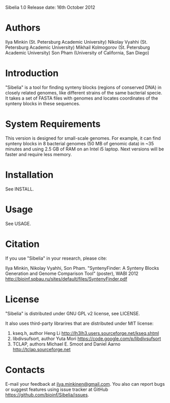 Sibelia 1.0
Release date: 16th October 2012

Authors
=======

Ilya Minkin (St. Petersburg Academic University)
Nikolay Vyahhi (St. Petersburg Academic University)
Mikhail Kolmogorov (St. Petersburg Academic University)
Son Pham (University of California, San Diego)

Introduction
============
"Sibelia" is a tool for finding synteny blocks (regions of conserved DNA)
in closely related genomes, like different strains of the same bacterial
specie. It takes a set of FASTA files with genomes and locates coordinates of
the synteny blocks in these sequences.

System Requirements
===================
This version is designed for small-scale genomes. For example, it can find
synteny blocks in 8 bacterial genomes (50 MB of genomic data) in ~35 minutes
and using 2.5 GB of RAM on an Intel i5 laptop. Next versions will be faster and
require less memory.

Installation
============
See INSTALL.

Usage
=====
See USAGE.

Citation
========
If you use "Sibelia" in your research, please cite:

Ilya Minkin, Nikolay Vyahhi, Son Pham. "SyntenyFinder: A Synteny Blocks 
Generation and Genome Comparison Tool" (poster), WABI 2012
http://bioinf.spbau.ru/sites/default/files/SyntenyFinder.pdf

License
=======
"Sibelia" is distributed under GNU GPL v2 license, see LICENSE.

It also uses third-party librarires that are distributed under MIT license:
1. kseq.h, author Heng Li
http://lh3lh3.users.sourceforge.net/kseq.shtml
2. libdivsufsort, author Yuta Mori
https://code.google.com/p/libdivsufsort
3. TCLAP, authors Michael E. Smoot and Daniel Aarno 
http://tclap.sourceforge.net

Contacts
========
E-mail your feedback at ilya.minkinen@gmail.com.
You also can report bugs or suggest features using issue tracker at GitHub
https://github.com/bioinf/Sibelia/issues.
